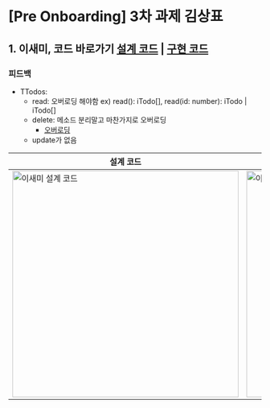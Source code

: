 # [Pre Onboarding] 3차 과제 김상표

## 1. 이새미, 코드 바로가기 [설계 코드](https://github.com/shinpanda/wanted-pre-onboarding-challenge-fe-2/blob/master/index.ts) |  [구현 코드](https://github.com/sangpyokim/wanted-pre-onboarding-challenge-fe-ts/blob/main/%EC%9D%B4%EC%83%88%EB%AF%B8/index.ts)

### 피드백

- TTodos:
  -  read: 오버로딩 해야함 ex) read(): iTodo[], read(id: number): iTodo | iTodo[]
  -  delete: 메소드 분리말고 마찬가지로 오버로딩
     - [오버로딩](https://developer-talk.tistory.com/307)
  -  update가 없음
  
  

| 설계 코드      | 구현 코드                                        |
| ------------ | -------------------------------------------------- |
| <img  title="이새미 설계 코드" width="450px" src="https://firebasestorage.googleapis.com/v0/b/classmate-e.appspot.com/o/pre%20onboarding%203%2F1%20(1).png?alt=media&token=6b9a30bd-f705-43c1-9b47-9a556b89c9aa" /> | <img  title="이새미 설계 코드" width="450px" src="https://firebasestorage.googleapis.com/v0/b/classmate-e.appspot.com/o/pre%20onboarding%203%2Fcarbon%20(3)%20(1).png?alt=media&token=f02eb8b3-7136-4476-90c8-fd4a9a0f0caf" />  |
